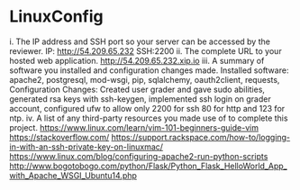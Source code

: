 # LinuxConfig

i. The IP address and SSH port so your server can be accessed by the reviewer.
IP: http://54.209.65.232 SSH:2200
ii. The complete URL to your hosted web application.
http://54.209.65.232.xip.io
iii. A summary of software you installed and configuration changes made.
Installed software: apache2, postgresql, mod-wsgi, pip, sqlalchemy, oauth2client, requests, 
Configuration Changes: Created user grader and gave sudo abilities, generated rsa keys with ssh-keygen, implemented ssh login on grader account, configured ufw to allow only 2200 for ssh 80 for http and 123 for ntp.
iv. A list of any third-party resources you made use of to complete this project.
https://www.linux.com/learn/vim-101-beginners-guide-vim
https://stackoverflow.com/
https://support.rackspace.com/how-to/logging-in-with-an-ssh-private-key-on-linuxmac/
https://www.linux.com/blog/configuring-apache2-run-python-scripts
http://www.bogotobogo.com/python/Flask/Python_Flask_HelloWorld_App_with_Apache_WSGI_Ubuntu14.php
